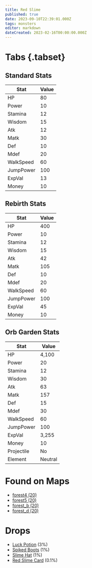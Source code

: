 ```yaml
---
title: Red Slime
published: true
date: 2023-09-10T22:39:01.000Z
tags: monsters
editor: markdown
dateCreated: 2023-02-16T00:00:00.000Z
---
```


# Tabs {.tabset}

## Standard Stats

|Stat|Value|
|-|-|
|HP|80|
|Power|10|
|Stamina|12|
|Wisdom|15|
|Atk|12|
|Matk|30|
|Def|10|
|Mdef|20|
|WalkSpeed|60|
|JumpPower|100|
|ExpVal|13|
|Money|10|
## Rebirth Stats

|Stat|Value|
|-|-|
|HP|400|
|Power|10|
|Stamina|12|
|Wisdom|15|
|Atk|42|
|Matk|105|
|Def|10|
|Mdef|20|
|WalkSpeed|60|
|JumpPower|100|
|ExpVal|45|
|Money|10|
## Orb Garden Stats

|Stat|Value|
|-|-|
|HP|4,100|
|Power|20|
|Stamina|12|
|Wisdom|30|
|Atk|63|
|Matk|157|
|Def|15|
|Mdef|30|
|WalkSpeed|60|
|JumpPower|100|
|ExpVal|3,255|
|Money|10|
|Projectile|No|
|Element|Neutral|

# Found on Maps
 * [forest4 (20)](/maps/forest4)
 * [forest5 (20)](/maps/forest5)
 * [forest_b (20)](/maps/forest_b)
 * [forest_d (20)](/maps/forest_d)

# Drops
 * [Luck Potion](/items/luck-potion) (3%)
 * [Spiked Boots](/items/spiked-boots) (1%)
 * [Slime Hat](/items/slime-hat) (1%)
 * [Red Slime Card](/items/red-slime-card) (0.1%)
